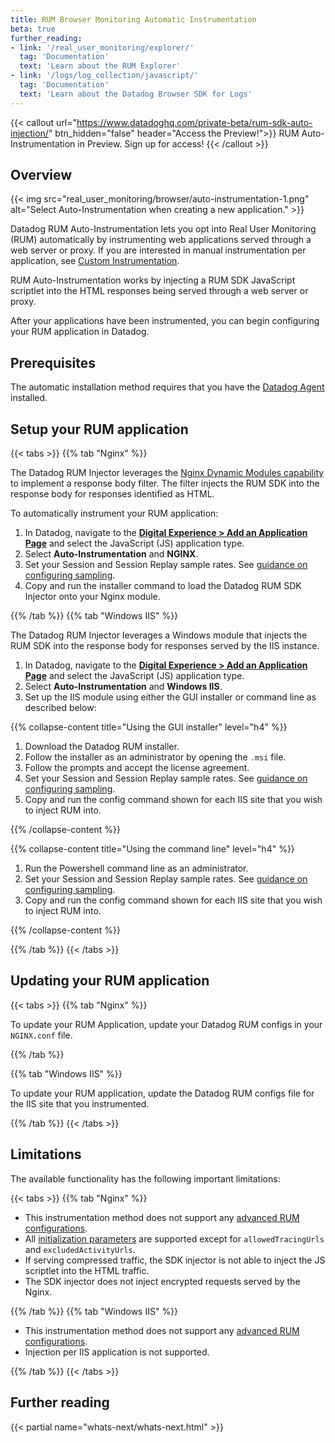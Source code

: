 ```yaml
---
title: RUM Browser Monitoring Automatic Instrumentation
beta: true
further_reading:
- link: '/real_user_monitoring/explorer/'
  tag: 'Documentation'
  text: 'Learn about the RUM Explorer'
- link: '/logs/log_collection/javascript/'
  tag: 'Documentation'
  text: 'Learn about the Datadog Browser SDK for Logs'
---
```


{{< callout url="https://www.datadoghq.com/private-beta/rum-sdk-auto-injection/" btn_hidden="false" header="Access the Preview!">}}
RUM Auto-Instrumentation in Preview. Sign up for access!
{{< /callout >}}

## Overview

{{< img src="real_user_monitoring/browser/auto-instrumentation-1.png" alt="Select Auto-Instrumentation when creating a new application." >}}

Datadog RUM Auto-Instrumentation lets you opt into Real User Monitoring (RUM) automatically by instrumenting web applications served through a web server or proxy. If you are interested in manual instrumentation per application, see [Custom Instrumentation][1].

RUM Auto-Instrumentation works by injecting a RUM SDK JavaScript scriptlet into the HTML responses being served through a web server or proxy.

After your applications have been instrumented, you can begin configuring your RUM application in Datadog.

## Prerequisites

The automatic installation method requires that you have the [Datadog Agent][2] installed.

## Setup your RUM application

{{< tabs >}}
{{% tab "Nginx" %}}

The Datadog RUM Injector leverages the [Nginx Dynamic Modules capability][1] to implement a response body filter. The filter injects the RUM SDK into the response body for responses identified as HTML.

To automatically instrument your RUM application:

1. In Datadog, navigate to the [**Digital Experience > Add an Application Page**][2] and select the JavaScript (JS) application type.
2. Select **Auto-Instrumentation** and **NGINX**.
3. Set your Session and Session Replay sample rates. See [guidance on configuring sampling][3].
4. Copy and run the installer command to load the Datadog RUM SDK Injector onto your Nginx module.

[1]: https://docs.nginx.com/nginx/admin-guide/dynamic-modules/dynamic-modules/
[2]: https://app.datadoghq.com/rum/list
[3]: /real_user_monitoring/guide/sampling-browser-plans/

{{% /tab %}}
{{% tab "Windows IIS" %}}

The Datadog RUM Injector leverages a Windows module that injects the RUM SDK into the response body for responses served by the IIS instance.

1. In Datadog, navigate to the [**Digital Experience > Add an Application Page**][1] and select the JavaScript (JS) application type.
2. Select **Auto-Instrumentation** and **Windows IIS**.
3. Set up the IIS module using either the GUI installer or command line as described below:

{{% collapse-content title="Using the GUI installer" level="h4" %}}

1. Download the Datadog RUM installer.
2. Follow the installer as an administrator by opening the `.msi` file.
3. Follow the prompts and accept the license agreement.
4. Set your Session and Session Replay sample rates. See [guidance on configuring sampling][1].
5. Copy and run the config command shown for each IIS site that you wish to inject RUM into.

[1]: /real_user_monitoring/guide/best-practices-for-rum-sampling/

{{% /collapse-content %}}

{{% collapse-content title="Using the command line" level="h4" %}}

1. Run the Powershell command line as an administrator.
2. Set your Session and Session Replay sample rates. See [guidance on configuring sampling][1].
3. Copy and run the config command shown for each IIS site that you wish to inject RUM into.

[1]: /real_user_monitoring/guide/best-practices-for-rum-sampling/

{{% /collapse-content %}}

[1]: https://app.datadoghq.com/rum/list/create/

{{% /tab %}}
{{< /tabs >}}

## Updating your RUM application

{{< tabs >}}
{{% tab "Nginx" %}}

To update your RUM Application, update your Datadog RUM configs in your `NGINX.conf` file.

{{% /tab %}}

{{% tab "Windows IIS" %}}

To update your RUM application, update the Datadog RUM configs file for the IIS site that you instrumented.

{{% /tab %}}
{{< /tabs >}}

## Limitations

The available functionality has the following important limitations:

{{< tabs >}}
{{% tab "Nginx" %}}

- This instrumentation method does not support any [advanced RUM configurations][1].
- All [initialization parameters][2] are supported except for `allowedTracingUrls` and `excludedActivityUrls`.
- If serving compressed traffic, the SDK injector is not able to inject the JS scriptlet into the HTML traffic.
- The SDK injector does not inject encrypted requests served by the Nginx.

[1]: /real_user_monitoring/browser/advanced_configuration/
[2]: /real_user_monitoring/browser/custom_setup/#initialization-parameters

{{% /tab %}}
{{% tab "Windows IIS" %}}

- This instrumentation method does not support any [advanced RUM configurations][1].
- Injection per IIS application is not supported.

[1]: /real_user_monitoring/browser/advanced_configuration/

{{% /tab %}}
{{< /tabs >}}

## Further reading

{{< partial name="whats-next/whats-next.html" >}}

[1]: /real_user_monitoring/browser/custom_setup
[2]: /agent/